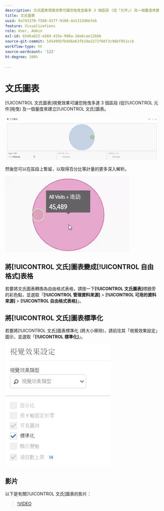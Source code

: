 ```yaml
---
description: 文氏圖表視覺效果可讓您拖曳至最多 3 個區段 (從「元件」) 及一個量度來建立文氏圖表。
title: 文氏圖表
uuid: 0a743378-f588-417f-9108-4a1313d6bfeb
feature: Visualizations
role: User, Admin
exl-id: b5d6a822-e569-433e-990a-16e6cae12bbb
source-git-commit: 5454995fb9d6e63fb19e2272f66f3c96bf951ccb
workflow-type: ht
source-wordcount: '122'
ht-degree: 100%

---
```


# 文氏圖表

[!UICONTROL 文氏圖表]視覺效果可讓您拖曳多達 3 個區段 (從[!UICONTROL 元件]拖曳) 及一個量度來建立[!UICONTROL 文氏]圖表。

![](assets/venn.png)

然後您可以在區段上暫留，以取得百分比等計量的更多深入解析。

![](assets/venn_hover.png)

## 將[!UICONTROL 文氏]圖表變成[!UICONTROL 自由格式]表格

若要將文氏圖表轉換為自由格式表格，請按一下&#x200B;**[!UICONTROL 文氏圖表]**&#x200B;標題旁的彩色點，並選取「**[!UICONTROL 管理資料來源]** > **[!UICONTROL 可用的資料來源]** > **[!UICONTROL 自由格式表格]**」。

## 將[!UICONTROL 文氏]圖表標準化

若要將[!UICONTROL 文氏]圖表標準化 (將大小移除)，請前往其「視覺效果設定」圖示，並選取「**[!UICONTROL 標準化]**」。

![](assets/normalization.png)

## 影片

以下是有關[!UICONTROL 文氏]圖表的影片：

>[!VIDEO](https://video.tv.adobe.com/v/335798/?quality=12)
